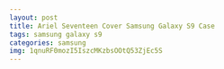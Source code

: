 ```yaml
---
layout: post
title: Ariel Seventeen Cover Samsung Galaxy S9 Case
tags: samsung galaxy s9
categories: samsung
img: 1qnuRF0mozI5IszcMKzbsOOtQ53ZjEc5S
---
```

